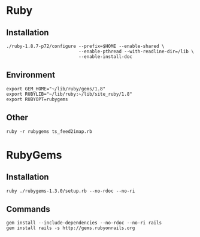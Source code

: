 <!-- -*- coding: utf-8-unix; -*-
     Danil Kutkevich's reference cards <http://kutkevich.org/rc>.
     Copyright (C) 2007, 2008, 2009,
     2010 Danil Kutkevich <http://danil.kutkevich.org>

     This reference cards is licensed under the Creative Commons
     Attribution-Share Alike 3.0 Unported License. To view a copy of this
     license, see the COPYING file or visit
     <http://creativecommons.org/licenses/by-sa/3.0/> or send a letter to
     Creative Commons, 171 Second Street, Suite 300, San Francisco,
     California, 94105, USA. -->

Ruby
====

Installation
------------

    ./ruby-1.8.7-p72/configure --prefix=$HOME --enable-shared \
                               --enable-pthread --with-readline-dir=/lib \
                               --enable-install-doc

Environment
-----------

    export GEM_HOME="~/lib/ruby/gems/1.8"
    export RUBYLIB="~/lib/ruby:~/lib/site_ruby/1.8"
    export RUBYOPT=rubygems

Other
-----

    ruby -r rubygems ts_feed2imap.rb

RubyGems
========

Installation
------------

    ruby ./rubygems-1.3.0/setup.rb --no-rdoc --no-ri

Commands
--------

    gem install --include-dependencies --no-rdoc --no-ri rails
    gem install rails -s http://gems.rubyonrails.org
